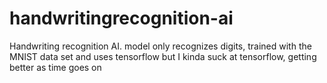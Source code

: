 # handwritingrecognition-ai
Handwriting recognition AI. model only recognizes digits, trained with the MNIST data set and uses tensorflow but I kinda suck at tensorflow, getting better as time goes on
